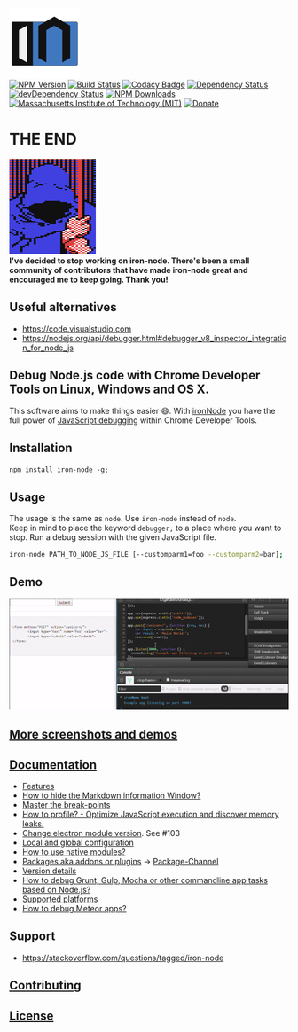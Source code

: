 [![ironNode](logo/logo.png)](http://s-a.github.io/iron-node/)  
[![NPM Version](http://img.shields.io/npm/v/iron-node.svg)](https://www.npmjs.org/package/iron-node)
[![Build Status](https://travis-ci.org/s-a/iron-node.svg)](https://travis-ci.org/s-a/iron-node)
[![Codacy Badge](https://www.codacy.com/project/badge/9abe33d152db40bfa5833f2388b32646)](https://www.codacy.com/app/stephanahlf/iron-node)
[![Dependency Status](https://david-dm.org/s-a/iron-node.svg)](https://david-dm.org/s-a/iron-node)
[![devDependency Status](https://david-dm.org/s-a/iron-node/dev-status.svg)](https://david-dm.org/s-a/iron-node#info=devDependencies)
[![NPM Downloads](https://img.shields.io/npm/dm/iron-node.svg)](https://www.npmjs.org/package/iron-node)
[![Massachusetts Institute of Technology (MIT)](https://s-a.github.io/license/img/mit.svg)](/LICENSE.md#mit)
[![Donate](http://s-a.github.io/donate/donate.svg)](http://s-a.github.io/donate/)

# THE END
[![the-end](end.gif)](#theend)  
**I've decided to stop working on iron-node. There's been a small community of contributors that have made iron-node great and encouraged me to keep going. Thank you!**

## Useful alternatives
- https://code.visualstudio.com
- https://nodejs.org/api/debugger.html#debugger_v8_inspector_integration_for_node_js

## Debug Node.js code with Chrome Developer Tools on Linux, Windows and OS X.
This software aims to make things easier :smile:. With [ironNode](https://github.com/s-a/iron-node) you have the full power of [JavaScript debugging](https://developer.chrome.com/devtools/docs/javascript-debugging) within Chrome Developer Tools.

## Installation
```npm install iron-node -g;```

## Usage
The usage is the same as ```node```. Use ```iron-node``` instead of ```node```.  
Keep in mind to place the keyword ```debugger;``` to a place where you want to stop. Run a debug session with the given JavaScript file.
```bash
iron-node PATH_TO_NODE_JS_FILE [--customparm1=foo --customparm2=bar];
```

## Demo
![Version details](/docs/iron-node-demo.gif)

## [More screenshots and demos](http://s-a.github.io/iron-node/)

## [Documentation](/docs/)
 - [Features](/docs/FEATURES.md)
 - [How to hide the Markdown information Window?](https://github.com/s-a/iron-node/blob/10ecde9d6c5c96f383998e7c4a895f8e70b231b1/.iron-node.js#L10-L11)
 - [Master the break-points](/docs/MASTER-THE-BREAKPOINTS.md)
 - [How to profile? - Optimize JavaScript execution and discover memory leaks.](/docs/PROFILE.md)
 - [Change electron module version](/docs//CHANGE-ELECTRON-VERSION.md). See #103
 - [Local and global configuration](/docs/CONFIGURATION.md)
 - [How to use native modules?](/docs/NATIVE-MODULES.md)
 - [Packages aka addons or plugins](/docs/PACKAGES.md) -> [Package-Channel](https://www.npmjs.com/browse/keyword/iron-node)
 - [Version details](/docs/VERSION-DETAILS.md)
 - [How to debug Grunt, Gulp, Mocha or other commandline app tasks based on Node.js?](/docs/DEBUG-NODEJS-COMMANDLINE-APPS.md)
 - [Supported platforms](/docs/supported-platforms.md)
 - [How to debug Meteor apps?](/docs/METEOR.md)

## Support
 - https://stackoverflow.com/questions/tagged/iron-node

## [Contributing](/CONTRIBUTING.md)

## [License](/LICENSE.md)
